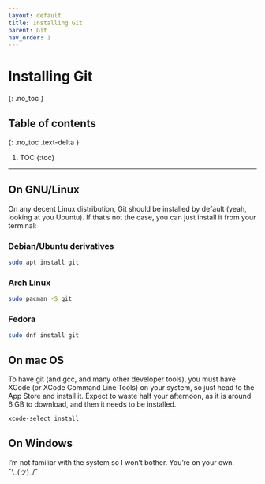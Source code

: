 ```yaml
---
layout: default
title: Installing Git
parent: Git
nav_order: 1
---
```


# Installing Git
{: .no_toc }

## Table of contents
{: .no_toc .text-delta }

1. TOC
{:toc}

---

## On GNU/Linux

On any decent Linux distribution, Git should be installed by default (yeah, looking at you Ubuntu). If that’s not the case, you can just install it from your terminal:

### Debian/Ubuntu derivatives
```bash
sudo apt install git
```

### Arch Linux
```bash
sudo pacman -S git
```

### Fedora
```bash
sudo dnf install git
```

## On mac OS

To have git (and gcc, and many other developer tools), you must have XCode (or XCode Command Line Tools) on your system, so just head to the App Store and install it. Expect to waste half your afternoon, as it is around 6 GB to download, and then it needs to be installed.

```bash
xcode-select install
```

## On Windows

I’m not familiar with the system so I won’t bother. You’re on your own. ¯\\\_(ツ)\_/¯
